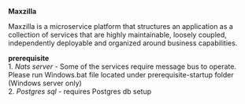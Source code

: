**Maxzilla**

Maxzilla is a microservice platform that structures an application as a collection of services that are highly maintainable, loosely coupled, independently deployable and organized around business capabilities.


**prerequisite**
<br>1. _Nats server_ -  Some of the services require message bus to operate. Please run Windows.bat file located under prerequisite-startup folder (Windows server only)
<br>2. _Postgres sql_ - requires Postgres db setup